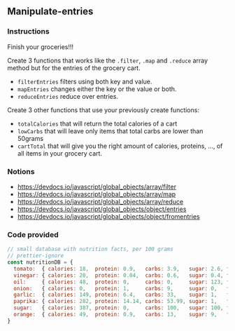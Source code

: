 ## Manipulate-entries

### Instructions

Finish your groceries!!!

Create 3 functions that works like the `.filter`, `.map` and `.reduce` array method but for the entries of the grocery cart.
- `filterEntries` filters using both key and value.
- `mapEntries` changes either the key or the value or both.
- `reduceEntries` reduce over entries.

Create 3 other functions that use your previously create functions:
- `totalCalories` that will return the total calories of a cart
- `lowCarbs` that will leave only items that total carbs are lower than 50grams
- `cartTotal` that will give you the right amount of calories, proteins, ..., of all items in your grocery cart.


### Notions

- https://devdocs.io/javascript/global_objects/array/filter
- https://devdocs.io/javascript/global_objects/array/map
- https://devdocs.io/javascript/global_objects/array/reduce
- https://devdocs.io/javascript/global_objects/object/entries
- https://devdocs.io/javascript/global_objects/object/fromentries


### Code provided
```js
// small database with nutrition facts, per 100 grams
// prettier-ignore
const nutritionDB = {
  tomato:  { calories: 18,  protein: 0.9,   carbs: 3.9,   sugar: 2.6, fiber: 1.2, fat: 0.2   },
  vinegar: { calories: 20,  protein: 0.04,  carbs: 0.6,   sugar: 0.4, fiber: 0,   fat: 0     },
  oil:     { calories: 48,  protein: 0,     carbs: 0,     sugar: 123, fiber: 0,   fat: 151   },
  onion:   { calories: 0,   protein: 1,     carbs: 9,     sugar: 0,   fiber: 0,   fat: 0     },
  garlic:  { calories: 149, protein: 6.4,   carbs: 33,    sugar: 1,   fiber: 2.1, fat: 0.5   },
  paprika: { calories: 282, protein: 14.14, carbs: 53.99, sugar: 1,   fiber: 0,   fat: 12.89 },
  sugar:   { calories: 387, protein: 0,     carbs: 100,   sugar: 100, fiber: 0,   fat: 0     },
  orange:  { calories: 49,  protein: 0.9,   carbs: 13,    sugar: 9,   fiber: 0.2, fat: 0.1   },
}
```
